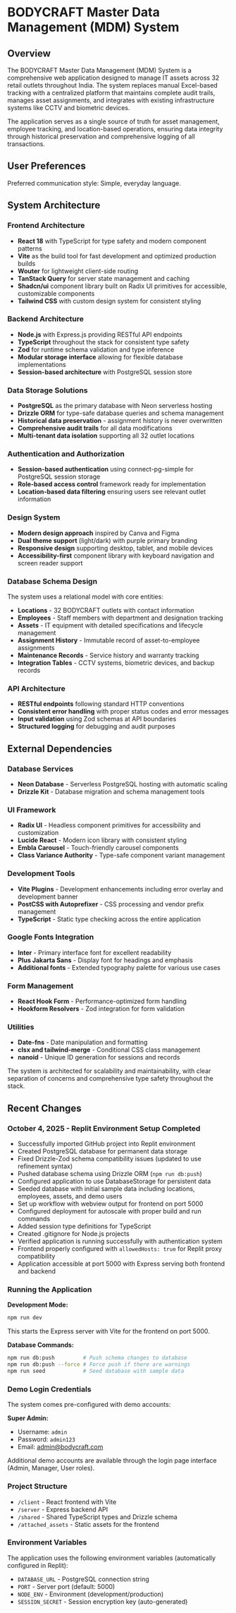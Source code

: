# BODYCRAFT Master Data Management (MDM) System

## Overview

The BODYCRAFT Master Data Management (MDM) System is a comprehensive web application designed to manage IT assets across 32 retail outlets throughout India. The system replaces manual Excel-based tracking with a centralized platform that maintains complete audit trails, manages asset assignments, and integrates with existing infrastructure systems like CCTV and biometric devices.

The application serves as a single source of truth for asset management, employee tracking, and location-based operations, ensuring data integrity through historical preservation and comprehensive logging of all transactions.

## User Preferences

Preferred communication style: Simple, everyday language.

## System Architecture

### Frontend Architecture
- **React 18** with TypeScript for type safety and modern component patterns
- **Vite** as the build tool for fast development and optimized production builds
- **Wouter** for lightweight client-side routing
- **TanStack Query** for server state management and caching
- **Shadcn/ui** component library built on Radix UI primitives for accessible, customizable components
- **Tailwind CSS** with custom design system for consistent styling

### Backend Architecture
- **Node.js** with Express.js providing RESTful API endpoints
- **TypeScript** throughout the stack for consistent type safety
- **Zod** for runtime schema validation and type inference
- **Modular storage interface** allowing for flexible database implementations
- **Session-based architecture** with PostgreSQL session store

### Data Storage Solutions
- **PostgreSQL** as the primary database with Neon serverless hosting
- **Drizzle ORM** for type-safe database queries and schema management
- **Historical data preservation** - assignment history is never overwritten
- **Comprehensive audit trails** for all data modifications
- **Multi-tenant data isolation** supporting all 32 outlet locations

### Authentication and Authorization
- **Session-based authentication** using connect-pg-simple for PostgreSQL session storage
- **Role-based access control** framework ready for implementation
- **Location-based data filtering** ensuring users see relevant outlet information

### Design System
- **Modern design approach** inspired by Canva and Figma
- **Dual theme support** (light/dark) with purple primary branding
- **Responsive design** supporting desktop, tablet, and mobile devices
- **Accessibility-first** component library with keyboard navigation and screen reader support

### Database Schema Design
The system uses a relational model with core entities:
- **Locations** - 32 BODYCRAFT outlets with contact information
- **Employees** - Staff members with department and designation tracking
- **Assets** - IT equipment with detailed specifications and lifecycle management
- **Assignment History** - Immutable record of asset-to-employee assignments
- **Maintenance Records** - Service history and warranty tracking
- **Integration Tables** - CCTV systems, biometric devices, and backup records

### API Architecture
- **RESTful endpoints** following standard HTTP conventions
- **Consistent error handling** with proper status codes and error messages
- **Input validation** using Zod schemas at API boundaries
- **Structured logging** for debugging and audit purposes

## External Dependencies

### Database Services
- **Neon Database** - Serverless PostgreSQL hosting with automatic scaling
- **Drizzle Kit** - Database migration and schema management tools

### UI Framework
- **Radix UI** - Headless component primitives for accessibility and customization
- **Lucide React** - Modern icon library with consistent styling
- **Embla Carousel** - Touch-friendly carousel components
- **Class Variance Authority** - Type-safe component variant management

### Development Tools
- **Vite Plugins** - Development enhancements including error overlay and development banner
- **PostCSS with Autoprefixer** - CSS processing and vendor prefix management
- **TypeScript** - Static type checking across the entire application

### Google Fonts Integration
- **Inter** - Primary interface font for excellent readability
- **Plus Jakarta Sans** - Display font for headings and emphasis
- **Additional fonts** - Extended typography palette for various use cases

### Form Management
- **React Hook Form** - Performance-optimized form handling
- **Hookform Resolvers** - Zod integration for form validation

### Utilities
- **Date-fns** - Date manipulation and formatting
- **clsx and tailwind-merge** - Conditional CSS class management
- **nanoid** - Unique ID generation for sessions and records

The system is architected for scalability and maintainability, with clear separation of concerns and comprehensive type safety throughout the stack.

## Recent Changes

### October 4, 2025 - Replit Environment Setup Completed
- Successfully imported GitHub project into Replit environment
- Created PostgreSQL database for permanent data storage
- Fixed Drizzle-Zod schema compatibility issues (updated to use refinement syntax)
- Pushed database schema using Drizzle ORM (`npm run db:push`)
- Configured application to use DatabaseStorage for persistent data
- Seeded database with initial sample data including locations, employees, assets, and demo users
- Set up workflow with webview output for frontend on port 5000
- Configured deployment for autoscale with proper build and run commands
- Added session type definitions for TypeScript
- Created .gitignore for Node.js projects
- Verified application is running successfully with authentication system
- Frontend properly configured with `allowedHosts: true` for Replit proxy compatibility
- Application accessible at port 5000 with Express serving both frontend and backend

### Running the Application

**Development Mode:**
```bash
npm run dev
```
This starts the Express server with Vite for the frontend on port 5000.

**Database Commands:**
```bash
npm run db:push         # Push schema changes to database
npm run db:push --force # Force push if there are warnings
npm run seed            # Seed database with sample data
```

### Demo Login Credentials

The system comes pre-configured with demo accounts:

**Super Admin:**
- Username: `admin`
- Password: `admin123`
- Email: admin@bodycraft.com

Additional demo accounts are available through the login page interface (Admin, Manager, User roles).

### Project Structure
- `/client` - React frontend with Vite
- `/server` - Express backend API
- `/shared` - Shared TypeScript types and Drizzle schema
- `/attached_assets` - Static assets for the frontend

### Environment Variables
The application uses the following environment variables (automatically configured in Replit):
- `DATABASE_URL` - PostgreSQL connection string
- `PORT` - Server port (default: 5000)
- `NODE_ENV` - Environment (development/production)
- `SESSION_SECRET` - Session encryption key (auto-generated)
